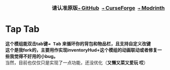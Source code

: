 ### <p align=right>请认准原版[`→` GitHub](https://github.com/KessokuTeaTime/Tap-Tab)&ensp;[`→` CurseForge](https://www.curseforge.com/minecraft/mc-mods/tap-tab)&ensp;[`→` Modrinth](https://modrinth.com/mod/tap-tab)</p>

# Tap Tab

**这个模组能双击tab键<kbd>⇥ Tab</kbd> 来循环你的背包和物品栏，且支持自定义改键**  
**这个是我fork的，主要用作实现inventoryHud+这个模组的动画联动或者修复一些我觉得不好用的小bug。**  
当然，目前也仅仅只是实现了一点功能，还没优化（**又懒又菜又爱玩 哎**）
